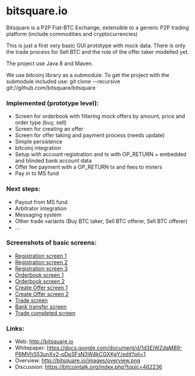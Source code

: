 # bitsquare.io

Bitsquare is a P2P Fiat-BTC Exchange, extensible to a generic P2P trading platform (include commodities and
cryptocurrencies)

This is just a first very basic GUI prototype with mock data.
There is only the trade process for Sell BTC and the role of the offer taker modelled yet.

The project use Java 8 and Maven.

We use bitcoinj library as a submodule. To get the project with the submodule included use:
git clone --recursive git://github.com/bitsquare/bitsquare

### Implemented (prototype level):
* Screen for orderbook with filtering mock offers by amount, price and order type (buy, sell)
* Screen for creating an offer
* Screen for offer taking and payment process (needs update)
* Simple persistence
* bitcoinj integration
* Setup with account registration and tx with OP_RETURN + embedded and blinded bank account data
* Offer fee payment with a OP_RETURN tx and fees to miners
* Pay in to MS fund

### Next steps:
* Payout from MS fund
* Arbitrator integration
* Messaging system
* Other trade variants (Buy BTC taker, Sell BTC offerer, Sell BTC offerer)
* ...


### Screenshots of basic screens:
* [Registration screen 1](https://github.com/bitsquare/bitsquare/tree/master/screenshots/reg1.png)
* [Registration screen 2](https://github.com/bitsquare/bitsquare/tree/master/screenshots/reg2.png)
* [Registration screen 3](https://github.com/bitsquare/bitsquare/tree/master/screenshots/reg3.png)
* [Orderbook screen 1](https://github.com/bitsquare/bitsquare/tree/master/screenshots/orderbook1.png)
* [Orderbook screen 2](https://github.com/bitsquare/bitsquare/tree/master/screenshots/orderbook2.png)
* [Create Offer screen 1](https://github.com/bitsquare/bitsquare/tree/master/screenshots/newOffer1.png)
* [Create Offer screen 2](https://github.com/bitsquare/bitsquare/tree/master/screenshots/newOffer2.png)
* [Trade screen](https://github.com/bitsquare/bitsquare/tree/master/screenshots/trade.png)
* [Bank transfer screen](https://github.com/bitsquare/bitsquare/tree/master/screenshots/bank_transfer.png)
* [Trade completed screen](https://github.com/bitsquare/bitsquare/tree/master/screenshots/completed.png)


### Links:
* Web: http://bitsquare.io
* Whitepaper: https://docs.google.com/document/d/1d3EiWZdaM89-P6MVhS53unXv2-pDpSFsN3W4kCGXKgY/edit?pli=1
* Overview: http://bitsquare.io/images/overview.png
* Discussion: https://bitcointalk.org/index.php?topic=462236
